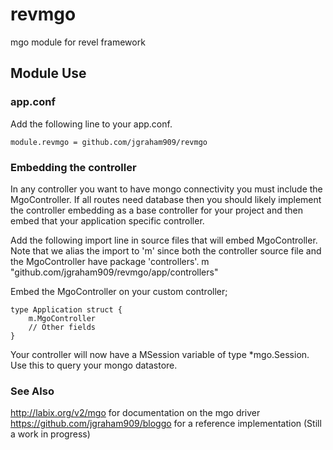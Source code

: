 revmgo
======

mgo module for revel framework

## Module Use

### app.conf

Add the following line to your app.conf.

    module.revmgo = github.com/jgraham909/revmgo

### Embedding the controller

In any controller you want to have mongo connectivity you must include the 
MgoController. If all routes need database then you should likely implement the
controller embedding as a base controller for your project and then embed that
your application specific controller.

Add the following import line in source files that will embed MgoController. Note that
we alias the import to 'm' since both the controller source file and the MgoController
have package 'controllers'.
    m "github.com/jgraham909/revmgo/app/controllers"

Embed the MgoController on your custom controller;

    type Application struct {
  		m.MgoController
  		// Other fields
  	}


Your controller will now have a MSession variable of type *mgo.Session. Use this
to query your mongo datastore. 

### See Also
http://labix.org/v2/mgo for documentation on the mgo driver
https://github.com/jgraham909/bloggo for a reference implementation (Still a work in progress)
